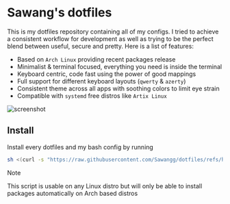 # Sawang's dotfiles

This is my dotfiles repository containing all of my configs. I tried to achieve a consistent workflow for development as well as trying to be the perfect blend between useful, secure and pretty. Here is a list of features:

- Based on `Arch Linux` providing recent packages release
- Minimalist & terminal focused, everything you need is inside the terminal
- Keyboard centric, code fast using the power of good mappings
- Full support for different keyboard layouts (`qwerty` & `azerty`)
- Consistent theme across all apps with soothing colors to limit eye strain
- Compatible with `systemd` free distros like `Artix Linux`

![screenshot](https://github.com/user-attachments/assets/0009d61a-ef4e-45ee-ad36-683c1169cbf3)

## Install

Install every dotfiles and my bash config by running

```sh
sh <(curl -s "https://raw.githubusercontent.com/Sawangg/dotfiles/refs/heads/master/setup.sh")
```

> [!NOTE]
> This script is usable on any Linux distro but will only be able to install packages automatically on Arch based distros
